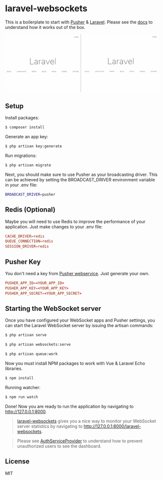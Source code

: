 # laravel-websockets

This is a boilerplate to start with [Pusher](https://pusher.com/) & [Laravel](https://laravel.com/). Please see the [docs](https://docs.beyondco.de/laravel-websockets/) to understand how it works out of the box.

<img src="./gif.gif">

## Setup

Install packages:

```bash
$ composer install
```

Generate an app key:

```bash
$ php artisan key:generate
```

Run migrations:

```bash
$ php artisan migrate
```

Next, you should make sure to use Pusher as your broadcasting driver. This can be achieved by setting the BROADCAST_DRIVER environment variable in your .env file:

```bash
BROADCAST_DRIVER=pusher
```

## Redis (Optional)

Maybe you will need to use Redis to improve the performance of your application. Just make changes to your .env file:

```conf
CACHE_DRIVER=redis
QUEUE_CONNECTION=redis
SESSION_DRIVER=redis
```

## Pusher Key

You don't need a key from [Pusher webservice](https://pusher.com/channels/pricing). Just generate your own.

```conf
PUSHER_APP_ID=<YOUR_APP_ID>
PUSHER_APP_KEY=<YOUR_APP_KEY>
PUSHER_APP_SECRET=<YOUR_APP_SECRET>
```

## Starting the WebSocket server

Once you have configured your WebSocket apps and Pusher settings, you can start the Laravel WebSocket server by issuing the artisan commands:

```bash
$ php artisan serve
```

```bash
$ php artisan websockets:serve
```

```bash
$ php artisan queue:work
```

Now you must install NPM packages to work with Vue & Laravel Echo libraries.

```bash
$ npm install
```

Running watcher:

```bash
$ npm run watch
```

Done! Now you are ready to run the application by navigating to http://127.0.0.1:8000.

> [laravel-websockets](https://docs.beyondco.de/laravel-websockets/) gives you a nice way to monitor your WebSocket server statistics by navigating to http://127.0.0.1:8000/laravel-websockets.

> Please see [AuthServiceProvider](https://github.com/sayhicoelho/laravel-websockets/blob/master/app/Providers/AuthServiceProvider.php) to understand how to prevent unauthorized users to see the dashboard.

## License

MIT
